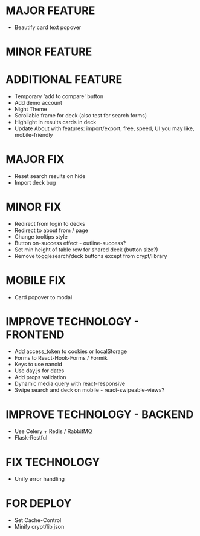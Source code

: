 # MAJOR FEATURE
* Beautify card text popover

# MINOR FEATURE

# ADDITIONAL FEATURE
* Temporary 'add to compare' button
* Add demo account
* Night Theme
* Scrollable frame for deck (also test for search forms) 
* Highlight in results cards in deck
* Update About with features: import/export, free, speed, UI you may like, mobile-friendly

# MAJOR FIX
* Reset search results on hide
* Import deck bug

# MINOR FIX
* Redirect from login to decks
* Redirect to about from / page
* Change tooltips style
* Button on-success effect - outline-success?
* Set min height of table row for shared deck (button size?)
* Remove togglesearch/deck buttons except from crypt/library

# MOBILE FIX
* Card popover to modal

# IMPROVE TECHNOLOGY - FRONTEND
* Add access_token to cookies or localStorage
* Forms to React-Hook-Forms / Formik
* Keys to use nanoid
* Use day.js for dates
* Add props validation
* Dynamic media query with react-responsive
* Swipe search and deck on mobile - react-swipeable-views?

# IMPROVE TECHNOLOGY - BACKEND
* Use Celery + Redis / RabbitMQ
* Flask-Restful

# FIX TECHNOLOGY
* Unify error handling

# FOR DEPLOY
* Set Cache-Control
* Minify crypt/lib json
